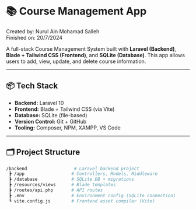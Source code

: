 # 📚 Course Management App

Created by: Nurul Ain Mohamad Salleh
<br >Finished on: 20/7/2024

A full-stack Course Management System built with **Laravel (Backend)**, **Blade + Tailwind CSS (Frontend)**, and **SQLite (Database)**. This app allows users to add, view, update, and delete course information.

---

## 📦 Tech Stack

- **Backend:** Laravel 10
- **Frontend:** Blade + Tailwind CSS (via Vite)
- **Database:** SQLite (file-based)
- **Version Control:** Git + GitHub
- **Tooling:** Composer, NPM, XAMPP, VS Code

---

## 🗂️ Project Structure

```bash
/backend                  # Laravel backend project
 ┣ /app                  # Controllers, Models, Middleware
 ┣ /database             # SQLite DB + migrations
 ┣ /resources/views      # Blade templates
 ┣ /routes/api.php       # API routes
 ┣ .env                  # Environment config (SQLite connection)
 ┗ vite.config.js        # Frontend asset compiler (Vite)
